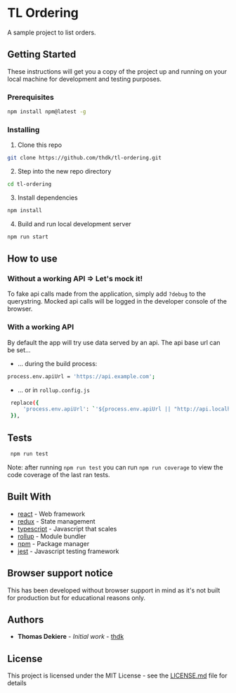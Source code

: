 # TL Ordering

A sample project to list orders.

## Getting Started

These instructions will get you a copy of the project up and running on your local machine for development and testing purposes.

### Prerequisites

```sh
npm install npm@latest -g
```

### Installing

1. Clone this repo
```sh
git clone https://github.com/thdk/tl-ordering.git
```

2. Step into the new repo directory

```sh
cd tl-ordering
```

3. Install dependencies

```sh
npm install
```

4. Build and run local development server
```sh
npm run start
```

## How to use

### Without a working API => Let's mock it!

To fake api calls made from the application, simply add `?debug` to the querystring.
Mocked api calls will be logged in the developer console of the browser.

### With a working API
By default the app will try use data served by an api.
The api base url can be set...

* ... during the build process:

```sh
process.env.apiUrl = 'https://api.example.com';
```

* ... or in `rollup.config.js`
```sh
 replace({
     'process.env.apiUrl': `'${process.env.apiUrl || "http://api.localhost"}'`
 }),
```

## Tests

```sh
 npm run test
```

Note: after running `npm run test` you can run `npm run coverage` to view the code coverage of the last ran tests.

## Built With

* [react](https://reactjs.org/) - Web framework
* [redux](https://rometools.github.io/rome/) - State management
* [typescript](https://www.typescriptlang.org/) - Javascript that scales
* [rollup](https://rollupjs.org) - Module bundler
* [npm](https://www.npmjs.com/) - Package manager
* [jest](https://jestjs.io/) - Javascript testing framework

## Browser support notice

This has been developed without browser support in mind as it's not built for production but for educational reasons only.

## Authors

* **Thomas Dekiere** - *Initial work* - [thdk](https://github.com/thdk)

## License

This project is licensed under the MIT License - see the [LICENSE.md](LICENSE.md) file for details



